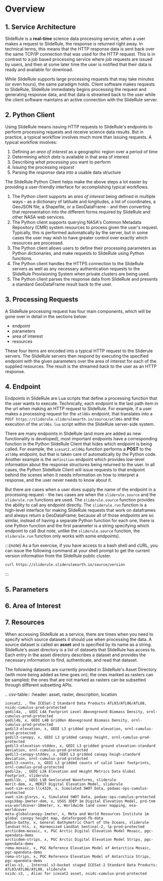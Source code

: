 # Overview

## 1. Service Architecture

SlideRule is a **real-time** science data processing service; when a user makes a request to SlideRule, the response is returned right away.  In technical terms, this means that the HTTP response data is sent back over the same TCP/IP connection that was used for the HTTP request.  This is in contrast to a job based processing service where job requests are issued by users, and then at some later time the user is notified that their data is ready and available for download.

While SlideRule supports large processing requests that may take minutes (or even hours), the same paradigm holds.  Client software makes requests to SlideRule, SlideRule immediately begins processing the request and generating response data, and that data is streamed back to the user while the client software maintains an active connection with the SlideRule server.

## 2. Python Client

Using SlideRule means issuing HTTP requests to SlideRule's endpoints to perform processing requests and receive science data results.  But in practice, a typical workflow involves much more than issuing requests.  A typical workflow involves:

1. Defining an *area of interest* as a geographic region over a period of time
2. Determining *which data* is available in that area of interest
3. Describing *what processing* you want to perform
4. Issuing the processing *request*
5. Parsing the *response* data into a usable data structure

The SlideRule Python Client helps make the above steps a lot easier by providing a user-friendly interface for accomplishing typical workflows.

1. The Python client supports an *area of interest* being defined in multiple ways - as a dictionary of latitude and longitudes, a list of coordinates, a GeoJSON file, a Shapefile, or a GeoDataFrame - and then converting that representation into the different forms required by SlideRule and other NASA web services.
2. The Python client supports querying NASA's Common Metadata Repository (CMR) system resources to process given the user's request. Typically, this is performed automatically by the server, but in some cases the user may wish to have greater control over exactly which resources are processed.
3. The Python client allows users to define their processing parameters as Python dictionaries, and make requests to SlideRule using Python functions.
4. The Python client handles the HTTPS connection to the SlideRule servers as well as any necessary authentication requests to the SlideRule Provisioning System when private clusters are being used.
5. The Python client parses the response data from SlideRule and presents a standard GeoDataFrame result back to the user.

## 3. Processing Requests

A SlideRule processing request has four main components, which will be gone over in detail in the sections below:
* endpoint
* parameters
* area of interest
* resources

These four items are encoded into a typical HTTP request to the Sliderule servers.  The SlideRule servers then respond by executing the specified endpoint with the given parameters over the area of interest for each of the supplied resources.  The result is the streamed back to the user as an HTTP response.

## 4. Endpoint

Endpoints in SlideRule are Lua scripts that define a processing function that the user wants to execute.  Technically, each endpoint is the last path item in the url when making an HTTP request to SlideRule.  For example, if a user makes a processing request for the `atl06s` endpoint, that translates into a `POST https://sliderule.slideruleearth.io/source/atl06s` and the execution of the `atl06s.lua` script within the SlideRule server-side system.

There are many endpoints in SlideRule (and more are added as new functionality is developed), most important endpoints have a corresponding function in the Python SlideRule Client that hides which endpoint is being called.  For example, the `icesat2.atl06p` function performs a __POST__ to the `atl06p` endpoint, but that is taken care of automatically by the Python code.  Another example is the `definition` endpoint which provides low-level information about the response structures being returned to the user.  In all cases, the Python SlideRule Client will issue requests to that endpoint behind the scenes when it needs information on how to interpret a response, and the user never needs to know about it.

But there are cases when a user does supply the name of the endpoint in a processing request - the two cases are when the `sliderule.source` and the `sliderule.run` functions are used.  The `sliderule.source` function provides the ability to call any endpoint directly.  The `sliderule.run` function is a high-level interface for making SlideRule requests that work on dataframes and always return a GeoDataFrame; because all of those endpoints are so similar, instead of having a separate Python function for each one, there is one Python function and the first parameter is a string specifying which endpoint to call (but note, unlike the `sliderule.source` function, the `sliderule.run` function only works with some endpoints).

:::{note}
As a fun exercise, if you have access to a bash shell and cURL, you can issue the following command at your shell prompt to get the current version information from the SlideRule public cluster.
```bash
curl https://sliderule.slideruleearth.io/source/version
```
:::


## 5. Parameters

## 6. Area of Interest

## 7. Resources

When accessing SlideRule as a service, there are times when you need to specify which source datasets it should use when processing the data.
A source dataset is called an **asset** and is specified by its name as a string.  SlideRule's asset directory is a list of datasets that SlideRule
has access to.  Each entry in the asset directory describes a dataset and provides the necessary information to find, authenticate, and read that dataset.

The following datasets are currently provided in SlideRule's Asset Directory (with more being added as time goes on);
the ones marked as rasters can be sampled; the ones that are not marked as rasters can be subsetted through different subsetting APIs.

.. csv-table::
    :header: asset, raster, description, location

    icesat2, , The ICESat-2 Standard Data Products ATL03/ATL06/ATL08, nsidc-cumulus-prod-protected
    gedil4a, , GEDI L4A Footprint Level Aboveground Biomass Density, ornl-cumulus-prod-protected
    gedil4b, x, GEDI L4B Gridden Aboveground Biomass Density, ornl-cumulus-prod-protected
    gedil3-elevation, x, GEDI L3 gridded ground elevation, ornl-cumulus-prod-protected
    gedil3-canopy, x, GEDI L3 gridded canopy height, ornl-cumulus-prod-protected
    gedil3-elevation-stddev, x, GEDI L3 gridded ground elevation-standard deviation, ornl-cumulus-prod-protected
    gedil3-canopy-stddev, x, GEDI L3 gridded canopy heigh-standard deviation, ornl-cumulus-prod-protected
    gedil3-counts, x, GEDI L3 gridded counts of valid laser footprints, ornl-cumulus-prod-protected
    gedil2a, , GEDI L2A Elevation and Height Metrics Data Global Footprint, sliderule
    gedil1b, , GEDI L1B Geolocated Waveforms, sliderule
    merit-dem, x, MERIT Digital Elevation Model, sliderule
    swot-sim-ecco-llc4320, x, Simulated SWOT Data, podaac-ops-cumulus-protected
    swot-sim-glorys, x, Simulated SWOT Data, podaac-ops-cumulus-protected
    usgs3dep-1meter-dem, x, USGS 3DEP 1m Digital Elevation Model, prd-tnm
    esa-worldcover-10meter, x, Worldwide land cover mapping, esa-worldcover
    meta-globalcanopy-1meter, x, Meta and World Resources Institute 1m global canopy height map, dataforgood-fb-data
    gebco-bathy, x, General Bathymetric Chart of the Oceans, sliderule
    landsat-hls, x, Harmonized LandSat Sentinal-2, lp-prod-protected
    arcticdem-mosaic, x, PGC Arctic Digital Elevation Model Mosaic, pgc-opendata-dems
    arcticdem-strips, x, PGC Arctic Digital Elevation Model Strips, pgc-opendata-dems
    rema-mosaic, x, PGC Reference Elevation Model of Antarctica Mosaic, pgc-opendata-dems
    rema-strips, x, PGC Reference Elevation Model of Antarctica Strips, pgc-opendata-dems
    atlas-s3, , Internal s3-bucket staged ICESat-2 Standard Data Products: ATL03/ATL06/ATL08, sliderule
    nsidc-s3, , Alias for icesat2 asset, nsidc-cumulus-prod-protected
